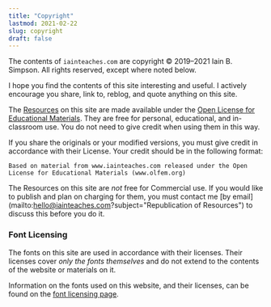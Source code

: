 ```yaml
---
title: "Copyright"
lastmod: 2021-02-22
slug: copyright
draft: false
---
```


The contents of `iainteaches.com` are copyright © 2019–2021 Iain B.
Simpson.  All rights reserved, except where noted below.

I hope you find the contents of this site interesting and useful.  I
actively encourage you share, link to, reblog, and quote anything on
this site.

The [Resources](/resources) on this site are made available under the
[Open License for Educational Materials](https://olfem.org/license/).
They are free for personal, educational, and in-classroom use.  You do
not need to give credit when using them in this way.

If you share the originals or your modified versions, you must give
credit in accordance with their License.  Your credit should be in the
following format:

    Based on material from www.iainteaches.com released under the Open
    License for Educational Materials (www.olfem.org)

The Resources on this site are _not_ free for Commercial use.  If you
would like to publish and plan on charging for them, you must contact me
[by email](mailto:hello@iainteaches.com?subject="Republication of
Resources") to discuss this before you do it.

### Font Licensing

The fonts on this site are used in accordance with their licenses.
Their licenses cover _only the fonts themselves_ and do not extend to
the contents of the website or materials on it.

Information on the fonts used on this website, and their licenses, can
be found on the [font licensing page](/font-licenses).
